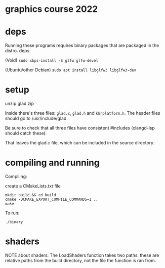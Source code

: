 # graphics course 2022

# deps
Running these programs requires binary packages that are packaged in the distro.
deps:

(Void) ```sudo xbps-install -S glfw glfw-devel```

(Ubuntu/other Debian) ```sudo apt install libglfw3 libglfw3-dev```

# setup
unzip glad.zip

Inside there's three files: ```glad.c```, ```glad.h``` and ```khrplatform.h```.
The header files should go to /usr/include/glad.

Be sure to check that all three files have consistent #includes (clangd-lsp should catch these).

That leaves the glad.c file, which can be included in the source directory.

# compiling and running
Compiling:

create a CMakeLists.txt file
```
mkdir build && cd build
cmake -DCMAKE_EXPORT_COMPILE_COMMANDS=1 ..
make
```
To run:
```
./binary
```
# shaders
NOTE about shaders:
The LoadShaders function takes two paths: these are relative paths from
the build directory, not the file the function is ran from.

